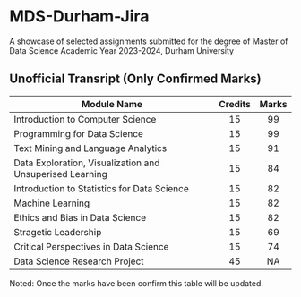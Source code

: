 # MDS-Durham-Jira
A showcase of selected assignments submitted for the degree of Master of Data Science Academic Year 2023-2024, Durham University

## Unofficial Transript (Only Confirmed Marks)
| Module Name |  Credits  |  Marks  |
|---------------------|:---------:|:-------:|
|Introduction to Computer Science|15|99|
|Programming for Data Science|15|99|
|Text Mining and Language Analytics|15|91|
|Data Exploration, Visualization and Unsuperised Learning|15|84|
|Introduction to Statistics for Data Science|15|82|
|Machine Learning|15|82|
|Ethics and Bias in Data Science|15|82|
|Stragetic Leadership|15|69|
|Critical Perspectives in Data Science|15|74|
|Data Science Research Project|45|NA|

Noted: Once the marks have been confirm this table will be updated.

